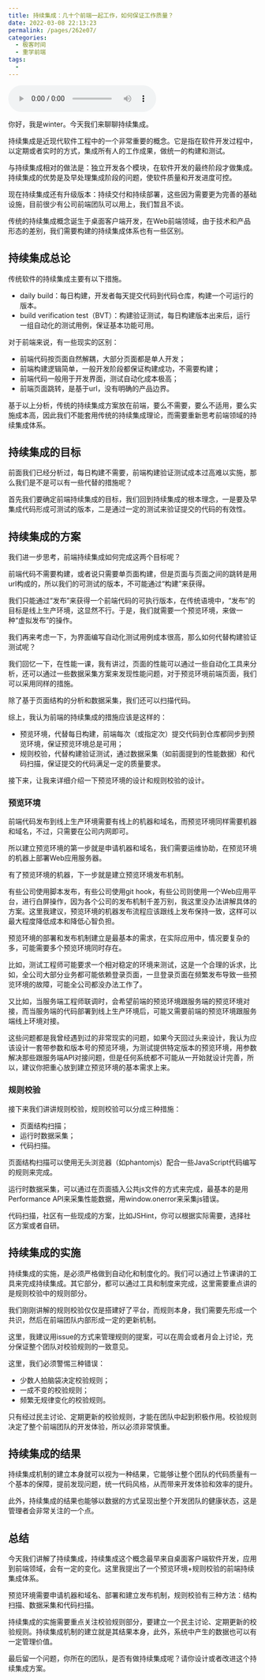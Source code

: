 ```yaml
---
title: 持续集成：几十个前端一起工作，如何保证工作质量？
date: 2022-03-08 22:13:23
permalink: /pages/262e07/
categories:
  - 极客时间
  - 重学前端
tags:
  - 
---
```

<audio title="持续集成：几十个前端一起工作，如何保证工作质量？" src="https://static001.geekbang.org/resource/audio/61/31/616be5d7ac0581678286420d7e768d31.mp3" controls="controls"></audio> 
<p>你好，我是winter。今天我们来聊聊持续集成。</p><p>持续集成是近现代软件工程中的一个非常重要的概念。它是指在软件开发过程中，以定期或者实时的方式，集成所有人的工作成果，做统一的构建和测试。</p><p>与持续集成相对的做法是：独立开发各个模块，在软件开发的最终阶段才做集成。持续集成的优势是及早处理集成阶段的问题，使软件质量和开发进度可控。</p><p>现在持续集成还有升级版本：持续交付和持续部署，这些因为需要更为完善的基础设施，目前很少有公司前端团队可以用上，我们暂且不谈。</p><p>传统的持续集成概念诞生于桌面客户端开发，在Web前端领域，由于技术和产品形态的差别，我们需要构建的持续集成体系也有一些区别。</p><h2>持续集成总论</h2><p>传统软件的持续集成主要有以下措施。</p><ul>
<li>daily build：每日构建，开发者每天提交代码到代码仓库，构建一个可运行的版本。</li>
<li>build verification test（BVT）：构建验证测试，每日构建版本出来后，运行一组自动化的测试用例，保证基本功能可用。</li>
</ul><p>对于前端来说，有一些现实的区别：</p><ul>
<li>前端代码按页面自然解耦，大部分页面都是单人开发；</li>
<li>前端构建逻辑简单，一般开发阶段都保证构建成功，不需要构建；</li>
<li>前端代码一般用于开发界面，测试自动化成本极高；</li>
<li>前端页面跳转，是基于url，没有明确的产品边界。</li>
</ul><!-- [[[read_end]]] --><p>基于以上分析，传统的持续集成方案放在前端，要么不需要，要么不适用，要么实施成本高，因此我们不能套用传统的持续集成理论，而需要重新思考前端领域的持续集成体系。</p><h2>持续集成的目标</h2><p>前面我们已经分析过，每日构建不需要，前端构建验证测试成本过高难以实施，那么我们是不是可以有一些代替的措施呢？</p><p>首先我们要确定前端持续集成的目标，我们回到持续集成的根本理念，一是要及早集成代码形成可测试的版本，二是通过一定的测试来验证提交的代码的有效性。</p><h2>持续集成的方案</h2><p>我们进一步思考，前端持续集成如何完成这两个目标呢？</p><p>前端代码不需要构建，或者说只需要单页面构建，但是页面与页面之间的跳转是用url构成的，所以我们的可测试的版本，不可能通过“构建”来获得。</p><p>我们只能通过“发布”来获得一个前端代码的可执行版本，在传统语境中，“发布”的目标是线上生产环境，这显然不行。于是，我们就需要一个预览环境，来做一种“虚拟发布”的操作。</p><p>我们再来考虑一下，为界面编写自动化测试用例成本很高，那么如何代替构建验证测试呢？</p><p>我们回忆一下，在性能一课，我有讲过，页面的性能可以通过一些自动化工具来分析，还可以通过一些数据采集方案来发现性能问题，对于预览环境前端页面，我们可以采用同样的措施。</p><p>除了基于页面结构的分析和数据采集，我们还可以扫描代码。</p><p>综上，我认为前端的持续集成的措施应该是这样的：</p><ul>
<li>预览环境，代替每日构建，前端每次（或指定次）提交代码到仓库都同步到预览环境，保证预览环境总是可用；</li>
<li>规则校验，代替构建验证测试，通过数据采集（如前面提到的性能数据）和代码扫描，保证提交的代码满足一定的质量要求。</li>
</ul><p>接下来，让我来详细介绍一下预览环境的设计和规则校验的设计。</p><h3>预览环境</h3><p>前端代码发布到线上生产环境需要有线上的机器和域名，而预览环境同样需要机器和域名，不过，只需要在公司内网即可。</p><p>所以建立预览环境的第一步就是申请机器和域名，我们需要运维协助，在预览环境的机器上部署Web应用服务器。</p><p>有了预览环境的机器，下一步就是建立预览环境发布机制。</p><p>有些公司使用脚本发布，有些公司使用git hook，有些公司则使用一个Web应用平台，进行白屏操作，因为各个公司的发布机制千差万别，我这里没办法讲解具体的方案。这里我建议，预览环境的机器发布流程应该跟线上发布保持一致，这样可以最大程度降低成本和降低心智负担。</p><p>预览环境的部署和发布机制建立是最基本的需求，在实际应用中，情况要复杂的多，可能需要多个预览环境同时存在。</p><p>比如，测试工程师可能要求一个相对稳定的环境来测试，这是一个合理的诉求，比如，全公司大部分业务都可能依赖登录页面，一旦登录页面在频繁发布导致一些预览环境的故障，可能全公司都没办法工作了。</p><p>又比如，当服务端工程师联调时，会希望前端的预览环境跟服务端的预览环境对接，而当服务端的代码部署到线上生产环境后，可能又需要前端的预览环境跟服务端线上环境对接。</p><p>这些问题都是我曾经遇到过的非常现实的问题，如果今天回过头来设计，我认为应该设计一套带参数和版本号的预览环境，为测试提供特定版本的预览环境，用参数解决那些跟服务端API对接问题，但是任何系统都不可能从一开始就设计完善，所以，建议你把重心放到建立预览环境的基本需求上来。</p><h3>规则校验</h3><p>接下来我们讲讲规则校验，规则校验可以分成三种措施：</p><ul>
<li>页面结构扫描；</li>
<li>运行时数据采集；</li>
<li>代码扫描。</li>
</ul><p>页面结构扫描可以使用无头浏览器（如phantomjs）配合一些JavaScript代码编写的规则来完成。</p><p>运行时数据采集，可以通过在页面插入公共js文件的方式来完成，最基本的是用Performance API来采集性能数据，用window.onerror来采集js错误。</p><p>代码扫描，社区有一些现成的方案，比如JSHint，你可以根据实际需要，选择社区方案或者自研。</p><h2>持续集成的实施</h2><p>持续集成的实施，是必须严格做到自动化和制度化的。我们可以通过上节课讲的工具来完成持续集成。其它部分，都可以通过工具和制度来完成，这里需要重点讲的是规则校验中的规则部分。</p><p>我们刚刚讲解的规则校验仅仅是搭建好了平台，而规则本身，我们需要先形成一个共识，然后在前端团队内部形成一定的更新机制。</p><p>这里，我建议用issue的方式来管理规则的提案，可以在周会或者月会上讨论，充分保证整个团队对校验规则的一致意见。</p><p>这里，我们必须警惕三种错误：</p><ul>
<li>少数人拍脑袋决定校验规则；</li>
<li>一成不变的校验规则；</li>
<li>频繁无规律变化的校验规则。</li>
</ul><p>只有经过民主讨论、定期更新的校验规则，才能在团队中起到积极作用。校验规则决定了整个前端团队的开发体验，所以必须非常慎重。</p><h2>持续集成的结果</h2><p>持续集成机制的建立本身就可以视为一种结果，它能够让整个团队的代码质量有一个基本的保障，提前发现问题，统一代码风格，从而带来开发体验和效率的提升。</p><p>此外，持续集成的结果也能够以数据的方式呈现出整个开发团队的健康状态，这是管理者会非常关注的一个点。</p><h2>总结</h2><p>今天我们讲解了持续集成，持续集成这个概念最早来自桌面客户端软件开发，应用到前端领域，会有一定的变化。这里我提出了一个预览环境+规则校验的前端持续集成体系。</p><p>预览环境需要申请机器和域名、部署和建立发布机制，规则校验有三种方法：结构扫描、数据采集和代码扫描。</p><p>持续集成的实施需要重点关注校验规则部分，要建立一个民主讨论、定期更新的校验规则。持续集成机制的建立就是其结果本身，此外，系统中产生的数据也可以有一定管理价值。</p><p>最后留一个问题，你所在的团队，是否有做持续集成呢？请你设计或者改进这个持续集成方案。</p><p></p>